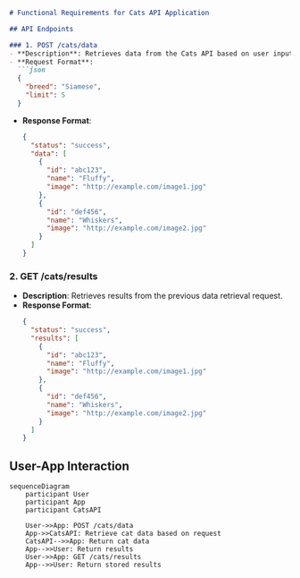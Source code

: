 ```markdown
# Functional Requirements for Cats API Application

## API Endpoints

### 1. POST /cats/data
- **Description**: Retrieves data from the Cats API based on user input.
- **Request Format**:
  ```json
  {
    "breed": "Siamese",
    "limit": 5
  }
  ```
- **Response Format**:
  ```json
  {
    "status": "success",
    "data": [
      {
        "id": "abc123",
        "name": "Fluffy",
        "image": "http://example.com/image1.jpg"
      },
      {
        "id": "def456",
        "name": "Whiskers",
        "image": "http://example.com/image2.jpg"
      }
    ]
  }
  ```

### 2. GET /cats/results
- **Description**: Retrieves results from the previous data retrieval request.
- **Response Format**:
  ```json
  {
    "status": "success",
    "results": [
      {
        "id": "abc123",
        "name": "Fluffy",
        "image": "http://example.com/image1.jpg"
      },
      {
        "id": "def456",
        "name": "Whiskers",
        "image": "http://example.com/image2.jpg"
      }
    ]
  }
  ```

## User-App Interaction

```mermaid
sequenceDiagram
    participant User
    participant App
    participant CatsAPI
    
    User->>App: POST /cats/data
    App->>CatsAPI: Retrieve cat data based on request
    CatsAPI-->>App: Return cat data
    App-->>User: Return results
    User->>App: GET /cats/results
    App-->>User: Return stored results
```
```